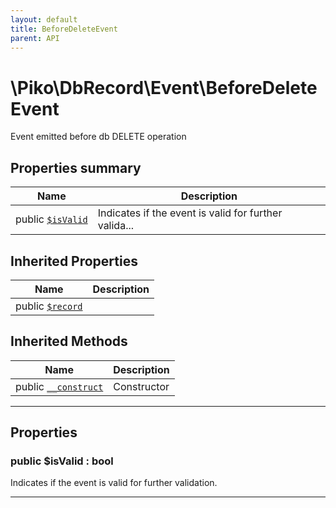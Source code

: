 ```yaml
---
layout: default
title: BeforeDeleteEvent
parent: API
---
```




# \Piko\DbRecord\Event\BeforeDeleteEvent

Event emitted before db DELETE operation








## Properties summary

| Name | Description |
|------|-------------|
| public [`$isValid`](#property_isValid) | Indicates if the event is valid for further valida... |

## Inherited Properties

| Name | Description |
|------|-------------|
| public [`$record`](AlterEvent.md#property_record) |   |


## Inherited Methods

| Name | Description |
|------|-------------|
| public [`__construct`](/AlterEvent.md#method___construct) | Constructor |

-----


## Properties


<a name="property_isValid"></a>
### public **$isValid** : bool
Indicates if the event is valid for further validation.





-----

